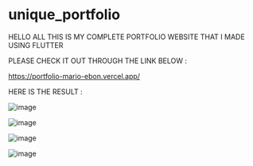 # unique_portfolio

HELLO ALL THIS IS MY COMPLETE PORTFOLIO WEBSITE THAT I MADE USING FLUTTER

PLEASE CHECK IT OUT THROUGH THE LINK BELOW : 

https://portfolio-mario-ebon.vercel.app/


HERE IS THE RESULT : 


![image](https://github.com/Mr-Roma/portfolio-mario/assets/114415380/ba3591aa-19a6-4c44-9e23-0785dd6ac3ca)


![image](https://github.com/Mr-Roma/portfolio-mario/assets/114415380/de6aab50-c99b-4d18-9fde-bf100082e16a)


![image](https://github.com/Mr-Roma/portfolio-mario/assets/114415380/0ec8e1d6-a8cd-4efa-b826-382eee1e8725)


![image](https://github.com/Mr-Roma/portfolio-mario/assets/114415380/42a4409c-ec7f-46fd-82a4-2c429edb26df)

